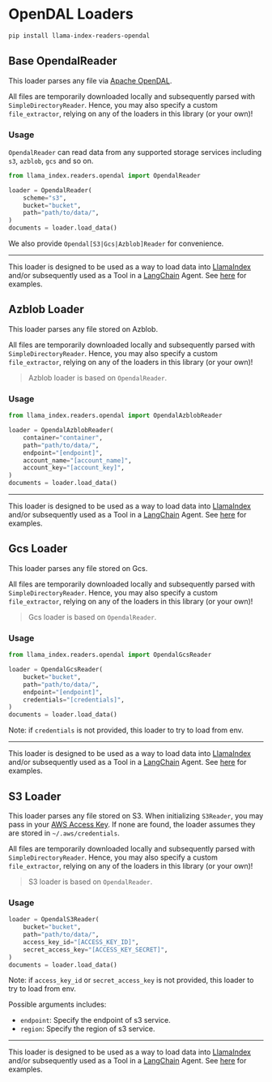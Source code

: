 # OpenDAL Loaders

```bash
pip install llama-index-readers-opendal
```

## Base OpendalReader

This loader parses any file via [Apache OpenDAL](https://github.com/apache/incubator-opendal).

All files are temporarily downloaded locally and subsequently parsed with `SimpleDirectoryReader`. Hence, you may also specify a custom `file_extractor`, relying on any of the loaders in this library (or your own)!

### Usage

`OpendalReader` can read data from any supported storage services including `s3`, `azblob`, `gcs` and so on.

```python
from llama_index.readers.opendal import OpendalReader

loader = OpendalReader(
    scheme="s3",
    bucket="bucket",
    path="path/to/data/",
)
documents = loader.load_data()
```

We also provide `Opendal[S3|Gcs|Azblob]Reader` for convenience.

---

This loader is designed to be used as a way to load data into [LlamaIndex](https://github.com/run-llama/llama_index/tree/main/llama_index) and/or subsequently used as a Tool in a [LangChain](https://github.com/hwchase17/langchain) Agent. See [here](https://github.com/emptycrown/llama-hub/tree/main) for examples.

## Azblob Loader

This loader parses any file stored on Azblob.

All files are temporarily downloaded locally and subsequently parsed with `SimpleDirectoryReader`. Hence, you may also specify a custom `file_extractor`, relying on any of the loaders in this library (or your own)!

> Azblob loader is based on `OpendalReader`.

### Usage

```python
from llama_index.readers.opendal import OpendalAzblobReader

loader = OpendalAzblobReader(
    container="container",
    path="path/to/data/",
    endpoint="[endpoint]",
    account_name="[account_name]",
    account_key="[account_key]",
)
documents = loader.load_data()
```

---

This loader is designed to be used as a way to load data into [LlamaIndex](https://github.com/run-llama/llama_index/tree/main/llama_index) and/or subsequently used as a Tool in a [LangChain](https://github.com/hwchase17/langchain) Agent. See [here](https://github.com/emptycrown/llama-hub/tree/main) for examples.

## Gcs Loader

This loader parses any file stored on Gcs.

All files are temporarily downloaded locally and subsequently parsed with `SimpleDirectoryReader`. Hence, you may also specify a custom `file_extractor`, relying on any of the loaders in this library (or your own)!

> Gcs loader is based on `OpendalReader`.

### Usage

```python
from llama_index.readers.opendal import OpendalGcsReader

loader = OpendalGcsReader(
    bucket="bucket",
    path="path/to/data/",
    endpoint="[endpoint]",
    credentials="[credentials]",
)
documents = loader.load_data()
```

Note: if `credentials` is not provided, this loader to try to load from env.

---

This loader is designed to be used as a way to load data into [LlamaIndex](https://github.com/run-llama/llama_index/tree/main/llama_index) and/or subsequently used as a Tool in a [LangChain](https://github.com/hwchase17/langchain) Agent. See [here](https://github.com/emptycrown/llama-hub/tree/main) for examples.

## S3 Loader

This loader parses any file stored on S3. When initializing `S3Reader`, you may pass in your [AWS Access Key](https://docs.aws.amazon.com/IAM/latest/UserGuide/id_credentials_access-keys.html). If none are found, the loader assumes they are stored in `~/.aws/credentials`.

All files are temporarily downloaded locally and subsequently parsed with `SimpleDirectoryReader`. Hence, you may also specify a custom `file_extractor`, relying on any of the loaders in this library (or your own)!

> S3 loader is based on `OpendalReader`.

### Usage

```python
loader = OpendalS3Reader(
    bucket="bucket",
    path="path/to/data/",
    access_key_id="[ACCESS_KEY_ID]",
    secret_access_key="[ACCESS_KEY_SECRET]",
)
documents = loader.load_data()
```

Note: if `access_key_id` or `secret_access_key` is not provided, this loader to try to load from env.

Possible arguments includes:

- `endpoint`: Specify the endpoint of s3 service.
- `region`: Specify the region of s3 service.

---

This loader is designed to be used as a way to load data into [LlamaIndex](https://github.com/run-llama/llama_index/tree/main/llama_index) and/or subsequently used as a Tool in a [LangChain](https://github.com/hwchase17/langchain) Agent. See [here](https://github.com/emptycrown/llama-hub/tree/main) for examples.
